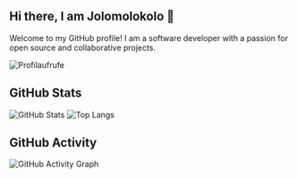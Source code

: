 ## Hi there, I am Jolomolokolo 👋

Welcome to my GitHub profile! I am a software developer with a passion for open source and collaborative projects.

![Profilaufrufe](https://komarev.com/ghpvc/?username=jolomolokolo)

## GitHub Stats

![GitHub Stats](https://github-readme-stats.vercel.app/api?username=jolomolokolo&show_icons=true&theme=radical)
![Top Langs](https://github-readme-stats.vercel.app/api/top-langs/?username=jolomolokolo&layout=compact)

## GitHub Activity

![GitHub Activity Graph](https://activity-graph.herokuapp.com/graph?username=jolomolokolo&theme=dracula)








<!--
**Jolomolokolo/jolomolokolo** is a ✨ _special_ ✨ repository because its `README.md` (this file) appears on your GitHub profile.

Here are some ideas to get you started:

- 🔭 I’m currently working on ...
- 🌱 I’m currently learning ...
- 👯 I’m looking to collaborate on ...
- 🤔 I’m looking for help with ...
- 💬 Ask me about ...
- 📫 How to reach me: ...
- 😄 Pronouns: ...
- ⚡ Fun fact: ...
-->
